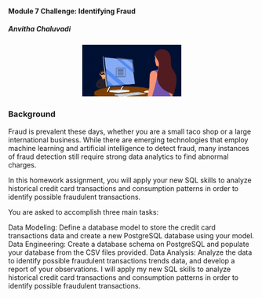 #### Module 7 Challenge: Identifying Fraud
##### Anvitha Chaluvadi

<p align="center">
<img src = Images/fraud.gif width =40% height 30%=/>
</p>

### Background
Fraud is prevalent these days, whether you are a small taco shop or a large international business. While there are emerging technologies that employ machine learning and artificial intelligence to detect fraud, many instances of fraud detection still require strong data analytics to find abnormal charges.

In this homework assignment, you will apply your new SQL skills to analyze historical credit card transactions and consumption patterns in order to identify possible fraudulent transactions.

You are asked to accomplish three main tasks:

 Data Modeling: Define a database model to store the credit card transactions data and create a new PostgreSQL database using your model.
 Data Engineering: Create a database schema on PostgreSQL and populate your database from the CSV files provided.
 Data Analysis: Analyze the data to identify possible fraudulent transactions trends data, and develop a report of your observations.
I will apply my new SQL skills to analyze historical credit card transactions and consumption patterns in order to identify possible fraudulent transactions.
